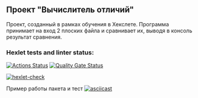 

## Проект "Вычислитель отличий"

Проект, созданный в рамках обучения в Хекслете. Программа принимает на вход 2 плоских файла и сравнивает их, выводя в консоль результат сравнения.

### Hexlet tests and linter status:
[![Actions Status](https://github.com/Alina-7/frontend-project-46/actions/workflows/hexlet-check.yml/badge.svg)](https://github.com/Alina-7/frontend-project-46/actions)
[![Quality Gate Status](https://sonarcloud.io/api/project_badges/measure?project=Alina-7_frontend-project-46&metric=alert_status)](https://sonarcloud.io/summary/new_code?id=Alina-7_frontend-project-46)

[![hexlet-check](https://github.com/Alina-7/frontend-project-46/actions/workflows/hexlet-check.yml/badge.svg)](https://github.com/Alina-7/frontend-project-46/actions/workflows/hexlet-check.yml)


Пример работы пакета и тест
[![asciicast](https://asciinema.org/a/1LTin081dMmidC3TfzrWwiRNL.svg)](https://asciinema.org/a/1LTin081dMmidC3TfzrWwiRNL)

